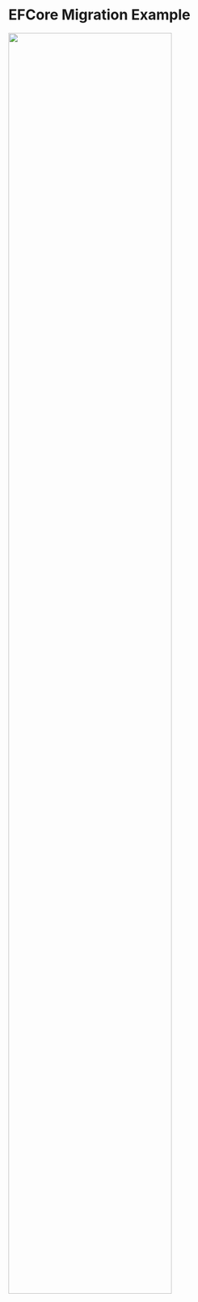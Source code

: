 # EFCore Migration Example

<img width="80%" src="https://github.com/jwh0124/csharp/assets/34205527/59523a35-5a70-4920-90fb-dc684039f0df"/>
